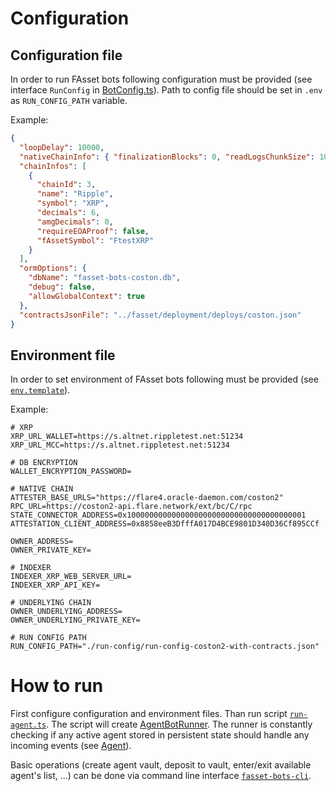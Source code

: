 # Configuration

## Configuration file
In order to run FAsset bots following configuration must be provided (see interface `RunConfig` in [BotConfig.ts](../src/config/BotConfig.ts)). Path to config file should be set in `.env` as `RUN_CONFIG_PATH` variable.

Example:
```json
{
  "loopDelay": 10000,
  "nativeChainInfo": { "finalizationBlocks": 0, "readLogsChunkSize": 10 },
  "chainInfos": [
    {
      "chainId": 3,
      "name": "Ripple",
      "symbol": "XRP",
      "decimals": 6,
      "amgDecimals": 0,
      "requireEOAProof": false,
      "fAssetSymbol": "FtestXRP"
    }
  ],
  "ormOptions": {
    "dbName": "fasset-bots-coston.db",
    "debug": false,
    "allowGlobalContext": true
  },
  "contractsJsonFile": "../fasset/deployment/deploys/coston.json"
}
```

## Environment file
In order to set environment of FAsset bots following must be provided (see [`env.template`](../.env.template)).

Example:

```env
# XRP
XRP_URL_WALLET=https://s.altnet.rippletest.net:51234
XRP_URL_MCC=https://s.altnet.rippletest.net:51234

# DB ENCRYPTION
WALLET_ENCRYPTION_PASSWORD=

# NATIVE CHAIN
ATTESTER_BASE_URLS="https://flare4.oracle-daemon.com/coston2"
RPC_URL=https://coston2-api.flare.network/ext/bc/C/rpc
STATE_CONNECTOR_ADDRESS=0x1000000000000000000000000000000000000001
ATTESTATION_CLIENT_ADDRESS=0x8858eeB3DfffA017D4BCE9801D340D36Cf895CCf

OWNER_ADDRESS=
OWNER_PRIVATE_KEY=

# INDEXER
INDEXER_XRP_WEB_SERVER_URL=
INDEXER_XRP_API_KEY=

# UNDERLYING CHAIN
OWNER_UNDERLYING_ADDRESS=
OWNER_UNDERLYING_PRIVATE_KEY=

# RUN CONFIG PATH
RUN_CONFIG_PATH="./run-config/run-config-coston2-with-contracts.json"
```

# How to run

First configure configuration and environment files. Than run script [`run-agent.ts`](../src/run/run-agent.ts).
The script will create [AgentBotRunner](../src/actors/AgentBotRunner.ts). The runner is constantly checking if any active agent stored in persistent state should handle any incoming events (see [Agent](./actors/agent.md)).

Basic operations (create agent vault, deposit to vault, enter/exit available agent's list, ...) can be done via command line interface [`fasset-bots-cli`](./cli.md).